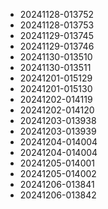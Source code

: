 
* 20241128-013752
* 20241128-013753
* 20241129-013745
* 20241129-013746
* 20241130-013510
* 20241130-013511
* 20241201-015129
* 20241201-015130
* 20241202-014119
* 20241202-014120
* 20241203-013938
* 20241203-013939
* 20241204-014004
* 20241204-014004
* 20241205-014001
* 20241205-014002
* 20241206-013841
* 20241206-013842
